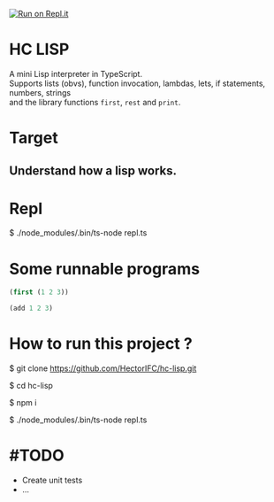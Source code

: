 [![Run on Repl.it](https://repl.it/badge/github/HectorIFC/hc-lisp)](https://repl.it/github/HectorIFC/hc-lisp)

# HC LISP

A mini Lisp interpreter in TypeScript.  
Supports lists (obvs), function invocation, lambdas, lets, if statements, numbers, strings  
and the library functions `first`, `rest` and `print`.

# Target

## Understand how a lisp works.

# Repl

$ ./node_modules/.bin/ts-node repl.ts

# Some runnable programs

```lisp
(first (1 2 3))
```

```lisp
(add 1 2 3)
```

# How to run this project ?

$ git clone https://github.com/HectorIFC/hc-lisp.git

$ cd hc-lisp

$ npm i

$ ./node_modules/.bin/ts-node repl.ts

# #TODO

- Create unit tests
- ...
